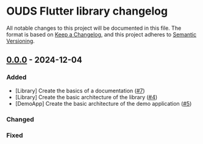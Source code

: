 # OUDS Flutter library changelog

All notable changes to this project will be documented in this file.
The format is based on [Keep a Changelog](https://keepachangelog.com/en/1.0.0/),
and this project adheres to [Semantic Versioning](https://semver.org/spec/v2.0.0.html).

## [0.0.0](https://github.com/Orange-OpenSource/ouds-flutter/tree/main) - 2024-12-04

### Added

- [Library] Create the basics of a documentation ([#7](https://github.com/Orange-OpenSource/ouds-flutter/issues/7))
- [Library] Create the basic architecture of the library ([#4](https://github.com/Orange-OpenSource/ouds-flutter/issues/4))
- [DemoApp] Create the basic architecture of the demo application ([#5](https://github.com/Orange-OpenSource/ouds-flutter/issues/5))

### Changed

### Fixed
